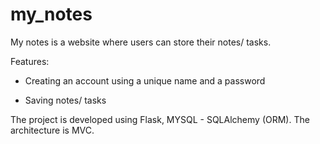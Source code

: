 # my_notes
My notes is a website where users can store their notes/ tasks.

Features:

   - Creating an account using a unique name and a password
  
   - Saving notes/ tasks

The project is developed using Flask, MYSQL - SQLAlchemy (ORM).
The architecture is MVC.
